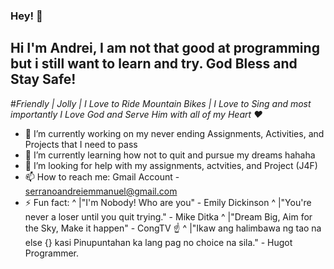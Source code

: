 ### Hey! 👋

## Hi I'm Andrei, I am not that good at programming but i still want to learn and try. God Bless and Stay Safe! 

#*Friendly | Jolly | I Love to Ride Mountain Bikes | I Love to Sing and most importantly I Love God and Serve Him with all of my Heart ❤️* 

 - 🔭 I’m currently working on my never ending Assignments, Activities, and Projects that I need to pass 
 - 🌱 I’m currently learning how not to quit and pursue my dreams hahaha 
 - 🤔 I’m looking for help with my assignments, actvities, and Project (J4F) 
 - 📫 How to reach me: Gmail Account - serranoandreiemmanuel@gmail.com 
 - ⚡ Fun fact: 
   ^ |"I'm Nobody! Who are you" - Emily Dickinson
   ^ |"You're never a loser until you quit trying." - Mike Ditka
   ^ |"Dream Big, Aim for the Sky, Make it happen" - CongTV ☝️
   ^ |"Ikaw ang halimbawa ng tao na else {} kasi Pinupuntahan ka lang pag no choice na sila." - Hugot Programmer.                                                     
